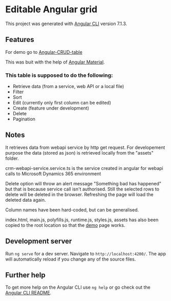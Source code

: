 # Editable Angular grid

This project was generated with [Angular CLI](https://github.com/angular/angular-cli) version 7.1.3.

## Features
For demo go to [Angular-CRUD-table](https://ginow.github.io/Angular-CRUD-table/)

This was buit with the help of [Angular Material](https://material.angular.io/).

### This table is supposed to do the following:
* Retrieve data (from a service, web API or a local file)
* Filter
* Sort
* Edit (currently only first column can be edited)
* Create (feature under development)
* Delete
* Pagination

## Notes
It retrieves data from webapi service by http get request. For developement purpose the data (stored as json) is retrieved locally from the "assets" folder. 

crm-webapi-service.service.ts is the service created in angular for webapi calls to Microsoft Dynamics 365 environment

Delete option will throw an alert message "Something bad has happened" but that is because service call isn't authorised. Still the selected rows to delete will be deleted in the browser. Refreshing the page will load the deleted data again.

Column names have been hard-coded, but can be generalised.

index.html, main.js, polyfills.js, runtime.js, styles.js, assets has also been copied to the root location so that the [demo](https://ginow.github.io/Angular-CRUD-table/)
 page works.

## Development server

Run `ng serve` for a dev server. Navigate to `http://localhost:4200/`. The app will automatically reload if you change any of the source files.

## Further help

To get more help on the Angular CLI use `ng help` or go check out the [Angular CLI README](https://github.com/angular/angular-cli/blob/master/README.md).
